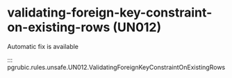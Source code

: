 # validating-foreign-key-constraint-on-existing-rows (UN012)

Automatic fix is available

::: pgrubic.rules.unsafe.UN012.ValidatingForeignKeyConstraintOnExistingRows

